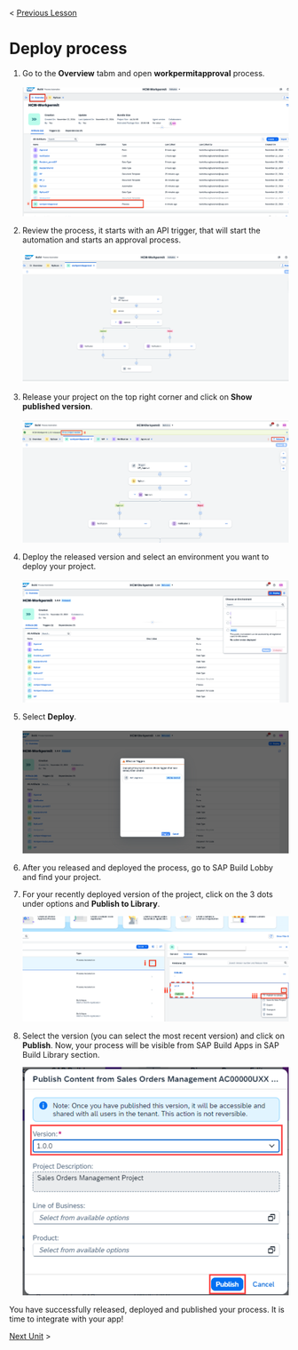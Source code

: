 < [Previous Lesson](./3_Automation.md)

# Deploy process

1. Go to the **Overview** tabm and open **workpermitapproval** process.<br><br>
![](./Images/12_22.png)

2. Review the process, it starts with an API trigger, that will start the automation and starts an approval process.<br><br>
![](./Images/12_23.png)

3. Release your project on the top right corner and click on **Show published version**.<br><br>
![](./Images/12_24.png)

4. Deploy the released version and select an environment you want to deploy your project.<br><br>
![](./Images/12_25.png)

5. Select **Deploy**.<br><br>
![](./Images/12_26.png)


1. After you released and deployed the process, go to SAP Build Lobby and find your project.


2. For your recently deployed version of the project, click on the 3 dots under options and **Publish to Library**.

   ![Publish](./Images/12_29.png)

3. Select the version (you can select the most recent version) and click on **Publish**. Now, your process will be visible from SAP Build Apps in SAP Build Library section.

   ![Publish](./Images/12_30.png)
   
You have successfully released, deployed and published your process. It is time to integrate with your app!

[Next Unit](/BuildandAutomateTour2024/2_Build_Apps/Readme.md) >
